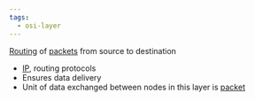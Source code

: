 ```yaml
---
tags:
  - osi-layer
---
```

[Routing](Routing/Routing.md) of [packets](../../Packet.md) from source to destination
- [IP](../../IP/IP.md), routing protocols
- Ensures data delivery
- Unit of data exchanged between nodes in this layer is [packet](../../Packet.md)
